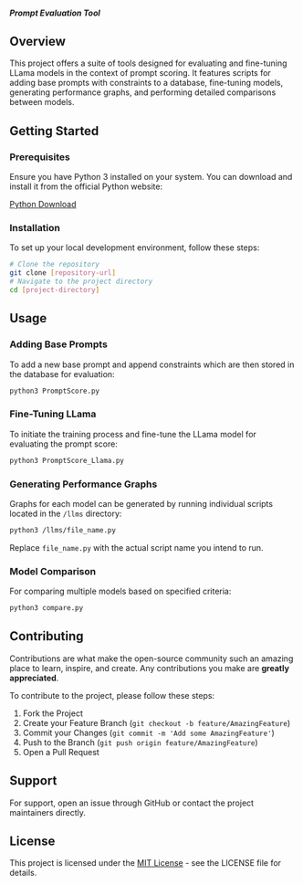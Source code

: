 
##### Prompt Evaluation Tool

## Overview
This project offers a suite of tools designed for evaluating and fine-tuning LLama models in the context of prompt scoring. It features scripts for adding base prompts with constraints to a database, fine-tuning models, generating performance graphs, and performing detailed comparisons between models.

## Getting Started

### Prerequisites
Ensure you have Python 3 installed on your system. You can download and install it from the official Python website:

[Python Download](https://www.python.org/downloads/)

### Installation
To set up your local development environment, follow these steps:

```bash
# Clone the repository
git clone [repository-url]
# Navigate to the project directory
cd [project-directory]
```

## Usage

### Adding Base Prompts
To add a new base prompt and append constraints which are then stored in the database for evaluation:

```bash
python3 PromptScore.py
```

### Fine-Tuning LLama
To initiate the training process and fine-tune the LLama model for evaluating the prompt score:

```bash
python3 PromptScore_Llama.py
```

### Generating Performance Graphs
Graphs for each model can be generated by running individual scripts located in the `/llms` directory:

```bash
python3 /llms/file_name.py
```
Replace `file_name.py` with the actual script name you intend to run.

### Model Comparison
For comparing multiple models based on specified criteria:

```bash
python3 compare.py
```

## Contributing
Contributions are what make the open-source community such an amazing place to learn, inspire, and create. Any contributions you make are **greatly appreciated**.

To contribute to the project, please follow these steps:

1. Fork the Project
2. Create your Feature Branch (`git checkout -b feature/AmazingFeature`)
3. Commit your Changes (`git commit -m 'Add some AmazingFeature'`)
4. Push to the Branch (`git push origin feature/AmazingFeature`)
5. Open a Pull Request

## Support
For support, open an issue through GitHub or contact the project maintainers directly.

## License
This project is licensed under the [MIT License](LICENSE.md) - see the LICENSE file for details.
```
